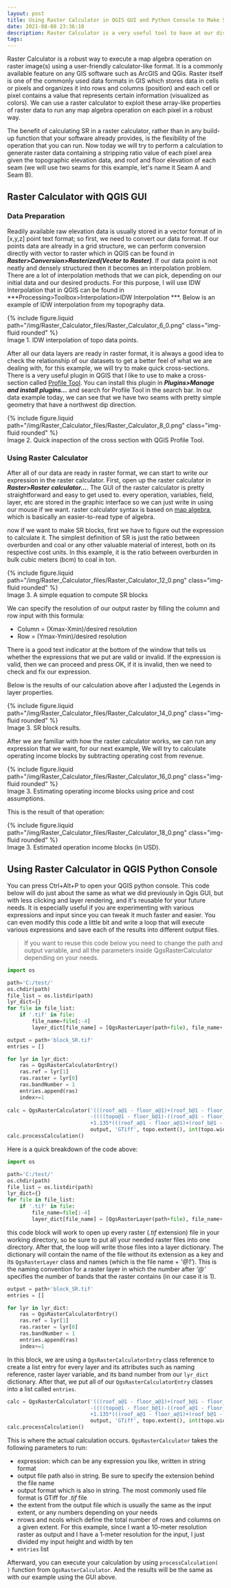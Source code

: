 ```yaml
---
layout: post
title: Using Raster Calculator in QGIS GUI and Python Console to Make SR Blocks
date: 2021-08-08 23:36:10
description: Raster Calculator is a very useful tool to have at our disposal. Let's try it to make SR blocks
tags: 
---
```



Raster Calculator is a robust way to execute a map algebra operation on raster image(s) using a user-friendly calculator-like format. It is a commonly available feature on any GIS software such as ArcGIS and QGis. Raster itself is one of the commonly used data formats in GIS which stores data in cells or pixels and organizes it into rows and columns (position) and each cell or pixel contains a value that represents certain information (visualized as colors). We can use a raster calculator to exploit these array-like properties of raster data to run any map algebra operation on each pixel in a robust way.

The benefit of calculating SR in a raster calculator, rather than in any build-up function that your software already provides, is the flexibility of the operation that you can run. Now today we will try to perform a calculation to generate raster data containing a stripping ratio value of each pixel area given the topographic elevation data, and roof and floor elevation of each seam (we will use two seams for this example, let's name it Seam A and Seam B).

## Raster Calculator with QGIS GUI

### Data Preparation

Readily available raw elevation data is usually stored in a vector format of in [x,y,z] point text format; so first, we need to convert our data format. If our points data are already in a grid structure, we can perform conversion directly with vector to raster which in QGIS can be found in ***Raster>Conversion>Rasterized(Vector to Raster)***. If our data point is not neatly and densely structured then it becomes an interpolation problem. There are a lot of interpolation methods that we can pick, depending on our initial data and our desired products. For this purpose, I will use IDW Interpolation that in QGIS can be found in ***Processing>Toolbox>Interpolation>IDW Interpolation ***. Below is an example of IDW interpolation from my topography data.




<div class="row mt-3">
    <div class="col-sm mt-3 mt-md-0">
        {% include figure.liquid path="/img/Raster_Calculator_files/Raster_Calculator_6_0.png" class="img-fluid rounded" %}
    </div>
</div>
<div class="caption">
    Image 1. IDW interpolation of topo data points.
</div>         



After all our data layers are ready in raster format, it is always a good idea to check the relationship of our datasets to get a better feel of what we are dealing with, for this example, we will try to make quick cross-sections. There is a very useful plugin in QGIS that I like to use to make a cross-section called [Profile Tool](https://plugins.qgis.org/plugins/profiletool/). You can install this plugin in ***Plugins>Manage and install plugins...*** and search for Profile Tool in the search bar. In our data example today, we can see that we have two seams with pretty simple geometry that have a northwest dip direction.



<div class="row mt-3">
    <div class="col-sm mt-3 mt-md-0">
        {% include figure.liquid path="/img/Raster_Calculator_files/Raster_Calculator_8_0.png" class="img-fluid rounded" %}
    </div>
</div>
<div class="caption">
    Image 2. Quick inspection of the cross section with QGIS Profile Tool.
</div>  



### Using Raster Calculator

After all of our data are ready in raster format, we can start to write our expression in the raster calculator. First, open up the raster calculator in ***Raster>Raster calculator...***. The GUI of the raster calculator is pretty straightforward and easy to get used to. every operation, variables, field, layer, etc are stored in the graphic interface so we can just write in using our mouse if we want. raster calculator syntax is based on [map algebra](https://desktop.arcgis.com/en/arcmap/latest/extensions/spatial-analyst/map-algebra/what-is-map-algebra.htm), which is basically an easier-to-read type of algebra.


now if we want to make SR blocks, first we have to figure out the expression to calculate it. The simplest definition of SR is just the ratio between overburden and coal or any other valuable material of interest, both on its respective cost units. In this example, it is the ratio between overburden in bulk cubic meters (bcm) to coal in ton.


<div class="row mt-3">
    <div class="col-sm mt-3 mt-md-0">
        {% include figure.liquid path="/img/Raster_Calculator_files/Raster_Calculator_12_0.png" class="img-fluid rounded" %}
    </div>
</div>
<div class="caption">
    Image 3. A simple equation to compute SR blocks
</div> 



We can specify the resolution of our output raster by filling the column and row input with this formula:
- Column = (Xmax-Xmin)/desired resolution
- Row = (Ymax-Ymin)/desired resolution

There is a good text indicator at the bottom of the window that tells us whether the expressions that we put are valid or invalid. If the expression is valid, then we can proceed and press OK, if it is invalid, then we need to check and fix our expression.

Below is the results of our calculation above after I adjusted the Legends in layer properties.

<div class="row mt-3">
    <div class="col-sm mt-3 mt-md-0">
        {% include figure.liquid path="/img/Raster_Calculator_files/Raster_Calculator_14_0.png" class="img-fluid rounded" %}
    </div>
</div>
<div class="caption">
    Image 3. SR block results.
</div> 
    


After we are familiar with how the raster calculator works, we can run any expression that we want, for our next example, We will try to calculate operating income blocks by subtracting operating cost from revenue.


<div class="row mt-3">
    <div class="col-sm mt-3 mt-md-0">
        {% include figure.liquid path="/img/Raster_Calculator_files/Raster_Calculator_16_0.png" class="img-fluid rounded" %}
    </div>
</div>
<div class="caption">
    Image 3. Estimating operating income blocks using price and cost assumptions.
</div> 
    

This is the result of that operation:


<div class="row mt-3">
    <div class="col-sm mt-3 mt-md-0">
        {% include figure.liquid path="/img/Raster_Calculator_files/Raster_Calculator_18_0.png" class="img-fluid rounded" %}
    </div>
</div>
<div class="caption">
    Image 3. Estimated operation income blocks (in USD).
</div> 


## Using Raster Calculator in QGIS Python Console

You can press Ctrl+Alt+P to open your QGIS python console. This code below will do just about the same as what we did previously in Qgis GUI, but with less clicking and layer rendering, and it's reusable for your future needs. It is especially useful if you are experimenting with various expressions and input since you can tweak it much faster and easier. You can even modify this code a little bit and write a loop that will execute various expressions and save each of the results into different output files. 
>If you want to reuse this code below you need to change the path and output variable, and all the parameters inside QgsRasterCalculator depending on your needs.


```python
import os

path='C:/test/'
os.chdir(path)
file_list = os.listdir(path)
lyr_dict={}
for file in file_list:
    if '.tif' in file:
        file_name=file[:-4]
        layer_dict[file_name] = [QgsRasterLayer(path+file), file_name+'@1']

output = path+'block_SR.tif'
entries = []

for lyr in lyr_dict:
    ras = QgsRasterCalculatorEntry()
    ras.ref = lyr[1]
    ras.raster = lyr[0]
    ras.bandNumber = 1
    entries.append(ras)
    index+=1
    
calc = QgsRasterCalculator('(((roof_a@1 - floor_a@1)+(roof_b@1 - floor_b@1))*10*1.3*65)\
                           -((((topo@1 - floor_b@1)-((roof_a@1 - floor_a@1)+(roof_b@1 - floor_b@1)))*10*2.2)\
                           +1.135*(((roof_a@1 - floor_a@1)+(roof_b@1 - floor_b@1))*10*1.3*15))', 
                           output, 'GTiff', topo.extent(), int(topo.width()/10), int(topo.height()/10), entries)
calc.processCalculation()
```

Here is a quick breakdown of the code above:


```python
import os

path='C:/test/'
os.chdir(path)
file_list = os.listdir(path)
lyr_dict={}
for file in file_list:
    if '.tif' in file:
        file_name=file[:-4]
        layer_dict[file_name] = [QgsRasterLayer(path+file), file_name+'@1']
```

this code block will work to open up every raster (*.tif* extension) file in your working directory, so be sure to put all your needed raster files into one directory. After that, the loop will write those files into a  layer dictionary. The dictionary will contain the name of the file without its extension as a key and its `QgsRasterLayer` class and names (which is the file name + *'@1'*). This is the naming convention for a raster layer in which the number after *'@'* specifies the number of bands that the raster contains (in our case it is 1).


```python
output = path+'block_SR.tif'
entries = []

for lyr in lyr_dict:
    ras = QgsRasterCalculatorEntry()
    ras.ref = lyr[1]
    ras.raster = lyr[0]
    ras.bandNumber = 1
    entries.append(ras)
    index+=1
```

In this block, we are using a `QgsRasterCalculatorEntry` class reference to create a list entry for every layer and its attributes such as naming reference, raster layer variable,  and its band number from our `lyr_dict` dictionary. After that, we put all of our `QgsRasterCalculatorEntry` classes into a list called `entries`.


```python
calc = QgsRasterCalculator('(((roof_a@1 - floor_a@1)+(roof_b@1 - floor_b@1))*10*1.3*65)\
                           -((((topo@1 - floor_b@1)-((roof_a@1 - floor_a@1)+(roof_b@1 - floor_b@1)))*10*2.2)\
                           +1.135*(((roof_a@1 - floor_a@1)+(roof_b@1 - floor_b@1))*10*1.3*15))', 
                           output, 'GTiff', topo.extent(), int(topo.width()/10), int(topo.height()/10), entries)
calc.processCalculation()
```

This is where the actual calculation occurs. `QgsRasterCalculator` takes the following parameters to run:
- expression: which can be any expression you like, written in string format
- output file path also in string. Be sure to specify the extension behind the file name
- output format which is also in string. The most commonly used file format is GTiff for *.tif* file
- the extent from the output file which is usually the same as the input extent, or any numbers depending on your needs
- nrows and ncols which define the total number of rows and columns on a given extent. For this example, since I want a 10-meter resolution raster as output and I have a 1-meter resolution for the input, I just divided my input height and width by ten
- `entries` list

Afterward, you can execute your calculation by using
 `processCalculation( )` function from `QgsRasterCalculator`. And the results will be the same as with our example using the GUI above.
